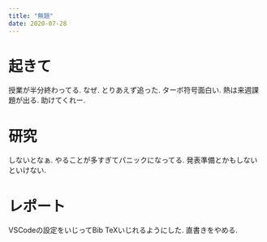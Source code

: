 ```yaml
---
title: "無題"
date: 2020-07-28
---
```


# 起きて
授業が半分終わってる. なぜ. とりあえず追った. ターボ符号面白い. 熱は来週課題が出る. 助けてくれー.

# 研究
しないとなぁ. やることが多すぎてパニックになってる. 発表準備とかもしないといけない.

# レポート
VSCodeの設定をいじってBib TeXいじれるようにした. 直書きをやめる.
